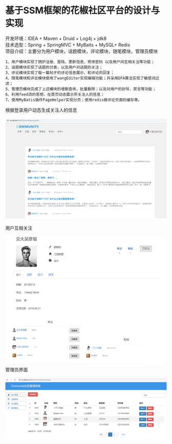 基于SSM框架的花椒社区平台的设计与实现
=
开发环境：IDEA + Maven + Druid + Log4j + jdk8<br>
技术选型：Spring + SpringMVC + MyBaits + MySQL+ Redis<br>
项目介绍：主要分为用户模块，话题模块，评论模块，随笔模块，管理员模块<br>

    1、用户模块实现了拥护注册、登陆、更新信息、修改密码 以及用户间互相关注等功能；
    2、话题模块实现了话题的分类，以及用户对话题的关注；
    3、评论模块实现了每一篇帖子的评论信息展示，和评论的回复；
    4、随笔模块和评论模块使用了wangEditor实现编辑功能；并采用DFA算法实现了敏感词过滤；
    5、管理员模块完成了上述模块的增删查改，批量删除；以及对用户的封号，禁言等功能；
    6、利用feed流的思想，在首页动态展示所关注人的信息；
    7、使用MyBatis插件PageHelper实现分页；使用redis做评论页面的缓存等。

根据登录用户动态生成关注人的信息<br><br>
![Image text](https://github.com/Rong0912/SSM/blob/master/image/index.png)<br><br>
用户互相关注<br><br>
![Image text](https://github.com/Rong0912/SSM/blob/master/image/concern.png )<br>
管理员界面<br><br>
![Image text](https://github.com/Rong0912/SSM/blob/master/image/administrator.png )<br>


